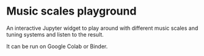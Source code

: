 # Music scales playground

An interactive Jupyter widget to play around with different music scales and tuning systems
and listen to the result.

It can be run on Google Colab or Binder.
